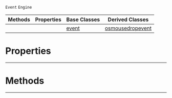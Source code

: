  `Event` `Engine`



|Methods|Properties|Base Classes|Derived Classes|
|---|---|---|---|
| | |[event](https://github.com/ZilchEngine/ZilchDocs/blob/master/code_reference/class_reference/event.md)|[osmousedropevent](https://github.com/ZilchEngine/ZilchDocs/blob/master/code_reference/class_reference/osmousedropevent.md)|


 #  Properties


---  
 #  Methods


---  
 

 